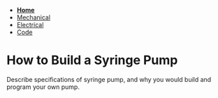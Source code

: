 - **[Home](/Syringe-Pump-Github-Project/index)**
- [Mechanical](/Syringe-Pump-Github-Project/MechanicalAssembly)
- [Electrical](/Syringe-Pump-Github-Project/Electrical)
- [Code](/Syringe-Pump-Github-Project/code)

# How to Build a Syringe Pump

Describe specifications of syringe pump, and why you would build and program your own pump. 
